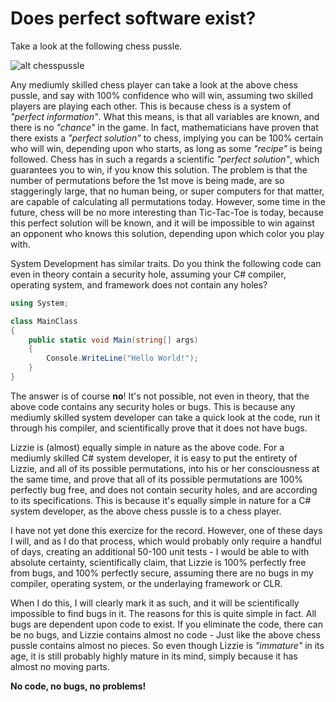 
# Does perfect software exist?

Take a look at the following chess pussle.

![alt chesspussle](https://phosphorusfive.files.wordpress.com/2018/08/chess-pussle.png)

Any mediumly skilled chess player can take a look at the above chess pussle,
and say with 100% confidence who will win, assuming two skilled players are
playing each other. This is because chess is a system of _"perfect information"_.
What this means, is that all variables are known, and there is no _"chance"_ in the
game. In fact, mathematicians have proven that there exists a _"perfect solution"_
to chess, implying you can be 100% certain who will win, depending upon who starts,
as long as some _"recipe"_ is being followed. Chess has in such a regards a
scientific _"perfect solution"_, which guarantees you to win, if you know this solution.
The problem is that the number of permutations before the 1st move is being made,
are so staggeringly large, that no human being, or super computers for that
matter, are capable of calculating all permutations today. However, some time
in the future, chess will be no more interesting than Tic-Tac-Toe is today,
because this perfect solution will be known, and it will be impossible to win
against an opponent who knows this solution, depending upon which color you
play with.

System Development has similar traits. Do you think the following code can even
in theory contain a security hole, assuming your C# compiler, operating system,
and framework does not contain any holes?

```csharp
using System;

class MainClass
{
    public static void Main(string[] args)
    {
        Console.WriteLine("Hello World!");
    }
}
```

The answer is of course **no**! It's not possible, not even in theory, that the
above code contains any security holes or bugs. This is because any mediumly
skilled system developer can take a quick look at the code, run it through his
compiler, and scientifically prove that it does not have bugs.

Lizzie is (almost) equally simple in nature as the above code. For a mediumly
skilled C# system developer, it is easy to put the entirety of Lizzie, and all
of its possible permutations, into his or her consciousness at the same time,
and prove that all of its possible permutations are 100% perfectly bug free, and
does not contain security holes, and are according to its specifications. This
is because it's equally simple in nature for a C# system developer, as the above
chess pussle is to a chess player.

I have not yet done this exercize for the record. However, one of these days I
will, and as I do that process, which would probably only require a handful of
days, creating an additional 50-100 unit tests - I would be able to with absolute
certainty, scientifically claim, that Lizzie is 100% perfectly free from bugs,
and 100% perfectly secure, assuming there are no bugs in my compiler, operating
system, or the underlaying framework or CLR.

When I do this, I will clearly mark it as such, and it will be scientifically
impossible to find bugs in it. The reasons for this is quite simple in fact.
All bugs are dependent upon code to exist. If you eliminate the code, there
can be no bugs, and Lizzie contains almost no code - Just like the above chess
pussle contains almost no pieces. So even though Lizzie is _"immature"_ in its
age, it is still probably highly mature in its mind, simply because it has almost
no moving parts.

**No code, no bugs, no problems!**
